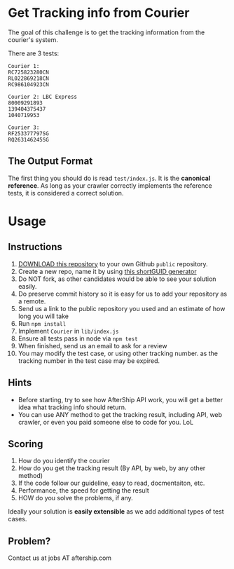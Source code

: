 # Get Tracking info from Courier

The goal of this challenge is to get the tracking information from the courier's system.

There are 3 tests:

```
Courier 1:
RC725823280CN
RL022869218CN
RC986104923CN
	
Courier 2: LBC Express
80009291893
139404375437		
1040719953

Courier 3:
RF253377797SG
RQ263146245SG

```


## The Output Format

The first thing you should do is read `test/index.js`. It is the **canonical reference**. As long as your crawler correctly implements the reference tests, it is considered a correct solution.


# Usage

## Instructions

1. [DOWNLOAD this repository](https://github.com/AfterShip/aftership-challenge/archive/master.zip) to your own Github `public` repository.
2. Create a new repo, name it by using [this shortGUID generator](http://www.shortguid.com/)
3. Do NOT fork, as other candidates would be able to see your solution easily.
4. Do preserve commit history so it is easy for us to add your repository as a remote.
5. Send us a link to the public repository you used and an estimate of how long you will take
6. Run `npm install`
7. Implement `Courier` in `lib/index.js`
8. Ensure all tests pass in node via `npm test`
9. When finished, send us an email to ask for a review
10. You may modify the test case, or using other tracking number. as the tracking number in the test case may be expired.

## Hints

* Before starting, try to see how AfterShip API work, you will get a better idea what tracking info should return.
* You can use ANY method to get the tracking result, including API, web crawler, or even you paid someone else to code for you. LoL

## Scoring

1. How do you identify the courier
2. How do you get the tracking result (By API, by web, by any other method)
3. If the code follow our guideline, easy to read, docmentaiton, etc.
4. Performance, the speed for getting the result
5. HOW do you solve the problems, if any.

Ideally your solution is **easily extensible** as we add additional types of test cases.

## Problem?
Contact us at jobs AT aftership.com

